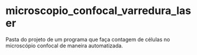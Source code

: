 # microscopio_confocal_varredura_laser
Pasta do projeto de um programa que faça contagem de células no microscópio confocal de maneira automatizada.
